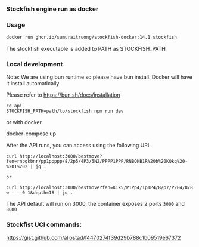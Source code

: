 ### Stockfish engine run as docker


### Usage

```sh
docker run ghcr.io/samuraitruong/stockfish-docker:14.1 stockfish

```

The stockfish executable is added to PATH as STOCKFISH_PATH


### Local development

Note: We are using bun runtime so please have bun install. Docker will have it install automatically

Please refer to https://bun.sh/docs/installation

```
cd api
STOCKFISH_PATH=path/to/stockfish npm run dev
```

or with docker

docker-compose up


After the API runs, you can access using the following URL

```
curl http://localhost:3000/bestmove?fen=rnbqkbnr/pp1ppppp/8/2p5/4P3/5N2/PPPP1PPP/RNBQKB1R%20b%20KQkq%20-%201%202 | jq .

or 

curl http://localhost:3000/bestmove?fen=K1k5/P1Pp4/1p1P4/8/p7/P2P4/8/8 w - - 0 1&depth=18 | jq .
```


The API default will run on 3000, the container exposes 2 ports `3000` and `8080`


### Stockfist UCI commands:

https://gist.github.com/aliostad/f4470274f39d29b788c1b09519e67372
